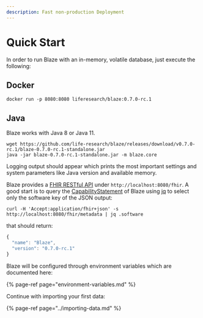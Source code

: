 ```yaml
---
description: Fast non-production Deployment
---
```


# Quick Start

In order to run Blaze with an in-memory, volatile database, just execute the following:

## Docker

```text
docker run -p 8080:8080 liferesearch/blaze:0.7.0-rc.1
```

## Java

Blaze works with Java 8 or Java 11.

```text
wget https://github.com/life-research/blaze/releases/download/v0.7.0-rc.1/blaze-0.7.0-rc.1-standalone.jar
java -jar blaze-0.7.0-rc.1-standalone.jar -m blaze.core
```

Logging output should appear which prints the most important settings and system parameters like Java version and available memory.

Blaze provides a [FHIR RESTful API](https://www.hl7.org/fhir/http.html) under `http://localhost:8080/fhir`. A good start is to query the [CapabilityStatement](https://www.hl7.org/fhir/capabilitystatement.html) of Blaze using [jq](https://stedolan.github.io/jq/) to select only the software key of the JSON output:

```text
curl -H 'Accept:application/fhir+json' -s http://localhost:8080/fhir/metadata | jq .software
```

that should return:

```javascript
{
  "name": "Blaze",
  "version": "0.7.0-rc.1"
}
```

Blaze will be configured through environment variables which are documented here:

{% page-ref page="environment-variables.md" %}

Continue with importing your first data:

{% page-ref page="../importing-data.md" %}

